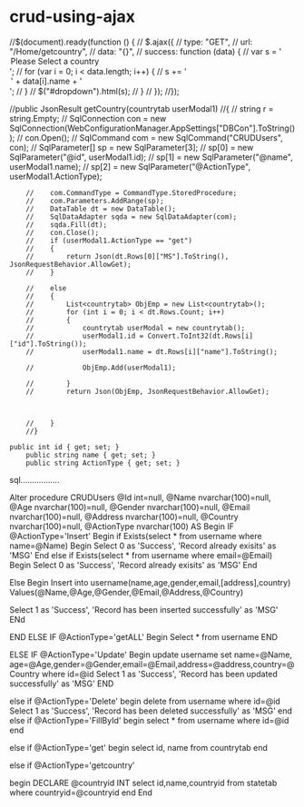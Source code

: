 # crud-using-ajax
//$(document).ready(function () {
//    $.ajax({
//        type: "GET",
//        url: "/Home/getcountry",
//        data: "{}",
//        success: function (data) {
//            var s = '<option value="-1">Please Select a country</option>';
//            for (var i = 0; i < data.length; i++) {
//                s += '<option value="' + data[i].id+ '">' + data[i].name + '</option>';
//            }
//            $("#dropdown").html(s);
//        }
//    });
//});  



//public JsonResult getCountry(countrytab userModal1)
        //{
        //    string r = string.Empty;
        //    SqlConnection con = new SqlConnection(WebConfigurationManager.AppSettings["DBCon"].ToString());
        //    con.Open();
        //    SqlCommand com = new SqlCommand("CRUDUsers", con);
        //    SqlParameter[] sp = new SqlParameter[3];
        //    sp[0] = new SqlParameter("@id", userModal1.id);
        //    sp[1] = new SqlParameter("@name", userModal1.name);
        //    sp[2] = new SqlParameter("@ActionType", userModal1.ActionType);


        //    com.CommandType = CommandType.StoredProcedure;
        //    com.Parameters.AddRange(sp);
        //    DataTable dt = new DataTable();
        //    SqlDataAdapter sqda = new SqlDataAdapter(com);
        //    sqda.Fill(dt);
        //    con.Close();
        //    if (userModal1.ActionType == "get")
        //    {
        //        return Json(dt.Rows[0]["MS"].ToString(), JsonRequestBehavior.AllowGet);
        //    }

        //    else
        //    {
        //        List<countrytab> ObjEmp = new List<countrytab>();
        //        for (int i = 0; i < dt.Rows.Count; i++)
        //        {
        //            countrytab userModal = new countrytab();
        //            userModal1.id = Convert.ToInt32(dt.Rows[i]["id"].ToString());
        //            userModal1.name = dt.Rows[i]["name"].ToString();

        //            ObjEmp.Add(userModal1);
                   
        //        }
        //        return Json(ObjEmp, JsonRequestBehavior.AllowGet);



        //    }
        //}

    public int id { get; set; }
        public string name { get; set; }
        public string ActionType { get; set; }


sql.................




Alter procedure CRUDUsers
@Id int=null,
@Name nvarchar(100)=null,
@Age nvarchar(100)=null,
@Gender nvarchar(100)=null,
@Email nvarchar(100)=null,
@Address nvarchar(100)=null,
@Country nvarchar(100)=null,
@ActionType nvarchar(100)
AS
Begin
IF @ActionType='Insert'
Begin
if Exists(select * from username where name=@Name)
Begin
	Select 0 as 'Success', 'Record already exisits' as 'MSG'
End
else if Exists(select * from username where email=@Email)
Begin
	Select 0 as 'Success', 'Record already exisits' as 'MSG'
End

Else
Begin
Insert into username(name,age,gender,email,[address],country)
Values(@Name,@Age,@Gender,@Email,@Address,@Country)

Select 1 as 'Success', 'Record has been inserted successfully' as 'MSG'
ENd

END
ELSE IF @ActionType='getALL'
Begin
Select * from username
END

ELSE IF @ActionType='Update'
Begin
update username set name=@Name, age=@Age,gender=@Gender,email=@Email,address=@address,country=@Country where id=@id
Select 1 as 'Success', 'Record has been updated successfully' as 'MSG'
END

else if @ActionType='Delete'
begin
delete from username where id=@id
Select 1 as 'Success', 'Record has been deleted successfully' as 'MSG'
end
else if @ActionType='FillById'
begin
select * from username  where id=@id
end

else if @ActionType='get'
begin
select id, name from countrytab 
end


else if @ActionType='getcountry' 


begin
 DECLARE @countryid INT
select id,name,countryid from statetab where countryid=@countryid
end
End









